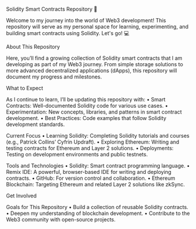 Solidity Smart Contracts Repository 🚀

Welcome to my journey into the world of Web3 development! This repository will serve as my personal space for learning, experimenting, and building smart contracts using Solidity. Let's go! 💻

About This Repository

Here, you’ll find a growing collection of Solidity smart contracts that I am developing as part of my Web3 journey. From simple storage solutions to more advanced decentralized applications (dApps), this repository will document my progress and milestones.

What to Expect

As I continue to learn, I’ll be updating this repository with:
	•	Smart Contracts: Well-documented Solidity code for various use cases.
	•	Experimentation: New concepts, libraries, and patterns in smart contract development.
	•	Best Practices: Code examples that follow Solidity development standards.

Current Focus
	•	Learning Solidity: Completing Solidity tutorials and courses (e.g., Patrick Collins’ Cyfrin Updraft).
	•	Exploring Ethereum: Writing and testing contracts for Ethereum and Layer 2 solutions.
	•	Deployments: Testing on development environments and public testnets.

Tools and Technologies
	•	Solidity: Smart contract programming language.
	•	Remix IDE: A powerful, browser-based IDE for writing and deploying contracts.
	•	GitHub: For version control and collaboration.
	•	Ethereum Blockchain: Targeting Ethereum and related Layer 2 solutions like zkSync.

Get Involved

Goals for This Repository
	•	Build a collection of reusable Solidity contracts.
	•	Deepen my understanding of blockchain development.
	•	Contribute to the Web3 community with open-source projects.